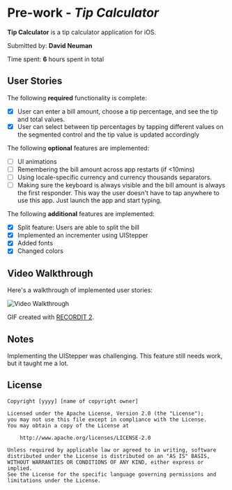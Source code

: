 # Pre-work - *Tip Calculator*

**Tip Calculator** is a tip calculator application for iOS.

Submitted by: **David Neuman**

Time spent: **6** hours spent in total

## User Stories

The following **required** functionality is complete:

* [x] User can enter a bill amount, choose a tip percentage, and see the tip and total values.
* [x] User can select between tip percentages by tapping different values on the segmented control and the tip value is updated accordingly

The following **optional** features are implemented:

* [ ] UI animations
* [ ] Remembering the bill amount across app restarts (if <10mins)
* [ ] Using locale-specific currency and currency thousands separators.
* [ ] Making sure the keyboard is always visible and the bill amount is always the first responder. This way the user doesn't have to tap anywhere to use this app. Just launch the app and start typing.

The following **additional** features are implemented:

- [x] Split feature: Users are able to split the bill
- [x] Implemented an incrementer using UIStepper
- [x] Added fonts
- [x] Changed colors

## Video Walkthrough

Here's a walkthrough of implemented user stories:

<img src='https://recordit.co/9OZZZFq7Pq' title='Video Walkthrough' width='' alt='Video Walkthrough' />

GIF created with [RECORDIT 2](https://recordit.co//).

## Notes

Implementing the UIStepper was challenging. This feature still needs work, but it taught me a lot.

## License

    Copyright [yyyy] [name of copyright owner]

    Licensed under the Apache License, Version 2.0 (the "License");
    you may not use this file except in compliance with the License.
    You may obtain a copy of the License at

        http://www.apache.org/licenses/LICENSE-2.0

    Unless required by applicable law or agreed to in writing, software
    distributed under the License is distributed on an "AS IS" BASIS,
    WITHOUT WARRANTIES OR CONDITIONS OF ANY KIND, either express or implied.
    See the License for the specific language governing permissions and
    limitations under the License.
